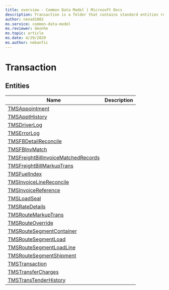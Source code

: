 ```yaml
---
title: overview - Common Data Model | Microsoft Docs
description: Transaction is a folder that contains standard entities related to the Common Data Model.
author: nenad1002
ms.service: common-data-model
ms.reviewer: deonhe
ms.topic: article
ms.date: 4/29/2020
ms.author: nebanfic
---
```


# Transaction


## Entities

|Name|Description|
|---|---|
|[TMSAppointment](TMSAppointment.md)||
|[TMSApptHistory](TMSApptHistory.md)||
|[TMSDriverLog](TMSDriverLog.md)||
|[TMSErrorLog](TMSErrorLog.md)||
|[TMSFBDetailReconcile](TMSFBDetailReconcile.md)||
|[TMSFBInvMatch](TMSFBInvMatch.md)||
|[TMSFreightBillInvoiceMatchedRecords](TMSFreightBillInvoiceMatchedRecords.md)||
|[TMSFreightBillMarkupTrans](TMSFreightBillMarkupTrans.md)||
|[TMSFuelIndex](TMSFuelIndex.md)||
|[TMSInvoiceLineReconcile](TMSInvoiceLineReconcile.md)||
|[TMSInvoiceReference](TMSInvoiceReference.md)||
|[TMSLoadSeal](TMSLoadSeal.md)||
|[TMSRateDetails](TMSRateDetails.md)||
|[TMSRouteMarkupTrans](TMSRouteMarkupTrans.md)||
|[TMSRouteOverride](TMSRouteOverride.md)||
|[TMSRouteSegmentContainer](TMSRouteSegmentContainer.md)||
|[TMSRouteSegmentLoad](TMSRouteSegmentLoad.md)||
|[TMSRouteSegmentLoadLine](TMSRouteSegmentLoadLine.md)||
|[TMSRouteSegmentShipment](TMSRouteSegmentShipment.md)||
|[TMSTransaction](TMSTransaction.md)||
|[TMSTransferCharges](TMSTransferCharges.md)||
|[TMSTransTenderHistory](TMSTransTenderHistory.md)||
